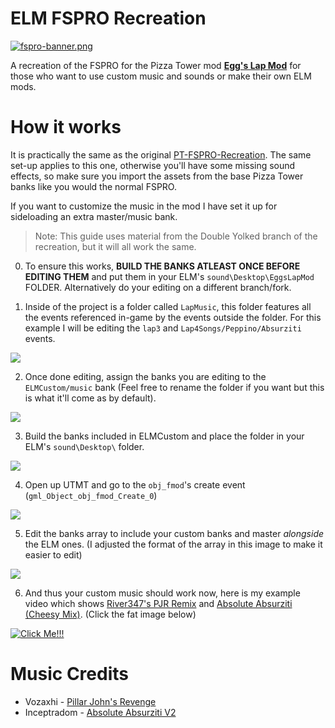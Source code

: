 # ELM FSPRO Recreation
[![fspro-banner.png](https://i.postimg.cc/mgZbrHKj/fspro-banner.png)](https://postimg.cc/fJF42JzS)

A recreation of the FSPRO for the Pizza Tower mod [**Egg's Lap Mod**](https://gamebanana.com/mods/464912) for those who want to use custom music and sounds or make their own ELM mods.
# How it works
It is practically the same as the original [PT-FSPRO-Recreation](https://github.com/Raltyro/PT-FSPRO-Recreation).  The same set-up applies to this one,  otherwise you'll have some missing sound effects, so make sure you import the assets from the base Pizza Tower banks like you would the normal FSPRO.

If you want to customize the music in the mod I have set it up for sideloading an extra master/music bank.

> Note: This guide uses material from the Double Yolked branch of the recreation,  but it will all work the same.

0. To ensure this works,  **BUILD THE BANKS ATLEAST ONCE BEFORE EDITING THEM** and put them in your ELM's `sound\Desktop\EggsLapMod` FOLDER.  Alternatively do your editing on a different branch/fork.

1. Inside of the project is a folder called `LapMusic`,  this folder features all the events referenced in-game by the events outside the folder.  For this example I will be editing the `lap3` and `Lap4Songs/Peppino/Absurziti` events.

![](https://i.postimg.cc/gkXpV0ty/LapMusic.png)

2. Once done editing,  assign the banks you are editing to the `ELMCustom/music` bank (Feel free to rename the folder if you want but this is what it'll come as by default).
   
![](https://i.postimg.cc/QdG2cJTs/Assigning.png)

3. Build the banks included in ELMCustom and place the folder in your ELM's `sound\Desktop\` folder.
   
![](https://i.postimg.cc/3w9z5MbJ/Folder-placement.png)

4. Open up UTMT and go to the `obj_fmod`'s create event (`gml_Object_obj_fmod_Create_0`)
    
![](https://i.postimg.cc/tT6qX40N/fmod-create.png)

5. Edit the banks array to include your custom banks and master *alongside* the ELM ones. (I adjusted the format of the array in this image to make it easier to edit)
    
![](https://i.postimg.cc/1tjTXGQk/Bank-array.png)

6. And thus your custom music should work now,  here is my example video which shows [River347's PJR Remix](https://www.youtube.com/watch?v=CUUn6xCTT7U) and [Absolute Absurziti (Cheesy Mix)](https://www.youtube.com/watch?v=GPHvp9Y5aJM). (Click the fat image below)
   
[![Click Me!!!](https://i.postimg.cc/GtMfB6yh/ELMFSPRO-CMD.png)](https://youtu.be/4FdvZ3OTCYw)

# Music Credits
- Vozaxhi - [Pillar John's Revenge](https://www.youtube.com/watch?v=MSzReOhnxXg)
- Inceptradom - [Absolute Absurziti V2](https://www.youtube.com/watch?v=8Vqa5lfr8Sk)
